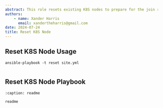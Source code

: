 ```yaml
---
abstract: This role resets existing K8S nodes to prepare for the join role.
authors:
    - name: Xander Harris
      email: xandertheharris@gmail.com
date: 2024-07-24
title: Reset K8S Node
---
```


## Reset K8S Node Usage

```{code-block} shell
ansible-playbook -t reset site.yml
```

```{index} roles; reset
```

## Reset K8S Node Playbook


```{toctree} 
:caption: readme

readme
```
